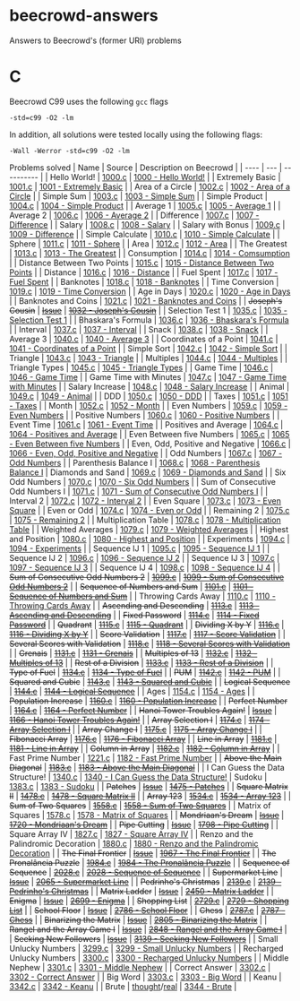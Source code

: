# beecrowd-answers
Answers to Beecrowd's (former URI) problems

# C

Beecrowd C99 uses the following `gcc` flags

`-std=c99 -O2 -lm`

In addition, all solutions were tested locally using the following flags:

`-Wall -Werror -std=c99 -O2 -lm`

Problems solved
| Name | Source | Description on Beecrowd |
| ---- | --- | ---------- |
| Hello World! | [1000.c](src/C/1000.c) | [1000 - Hello World!](https://judge.beecrowd.com/en/problems/view/1000) |
| Extremely Basic | [1001.c](src/C/1001.c) | [1001 - Extremely Basic](https://judge.beecrowd.com/en/problems/view/1001) |
| Area of a Circle | [1002.c](src/C/1002.c) | [1002 - Area of a Circle](https://judge.beecrowd.com/en/problems/view/1002) |
| Simple Sum | [1003.c](src/C/1003.c) | [1003 - Simple Sum](https://judge.beecrowd.com/en/problems/view/1003) |
| Simple Product | [1004.c](src/C/1004.c) | [1004 - Simple Product](https://judge.beecrowd.com/en/problems/view/1004) |
| Average 1 | [1005.c](src/C/1005.c) | [1005 - Average 1](https://judge.beecrowd.com/en/problems/view/1005) |
| Average 2 | [1006.c](src/C/1006.c) | [1006 - Average 2](https://judge.beecrowd.com/en/problems/view/1006) |
| Difference | [1007.c](src/C/1007.c) | [1007 - Difference](https://judge.beecrowd.com/en/problems/view/1007) |
| Salary | [1008.c](src/C/1008.c) | [1008 - Salary](https://judge.beecrowd.com/en/problems/view/1008) |
| Salary with Bonus | [1009.c](src/C/1009.c) | [1009 - Difference](https://judge.beecrowd.com/en/problems/view/1009) |
| Simple Calculate | [1010.c](src/C/1010.c) | [1010 - Simple Calculate](https://judge.beecrowd.com/en/problems/view/1010) |
| Sphere | [1011.c](src/C/1011.c) | [1011 - Sphere](https://judge.beecrowd.com/en/problems/view/1011) |
| Area | [1012.c](src/C/1012.c) | [1012 - Area](https://judge.beecrowd.com/en/problems/view/1012) |
| The Greatest | [1013.c](src/C/1013.c) | [1013 - The Greatest](https://judge.beecrowd.com/en/problems/view/1013) |
| Consumption | [1014.c](src/C/1014.c) | [1014 - Comsumption](https://judge.beecrowd.com/en/problems/view/1014) |
| Distance Between Two Points | [1015.c](src/C/1015.c) | [1015 - Distance Between Two Points](https://judge.beecrowd.com/en/problems/view/1015) |
| Distance | [1016.c](src/C/1016.c) | [1016 - Distance](https://judge.beecrowd.com/en/problems/view/1016) |
| Fuel Spent | [1017.c](src/C/1017.c) | [1017 - Fuel Spent](https://judge.beecrowd.com/en/problems/view/1017) |
| Banknotes | [1018.c](src/C/1018.c) | [1018 - Banknotes](https://judge.beecrowd.com/en/problems/view/1018) |
| Time Conversion | [1019.c](src/C/1019.c) | [1019 - Time Conversion](https://judge.beecrowd.com/en/problems/view/1019) |
| Age in Days | [1020.c](src/C/1020.c) | [1020 - Age in Days](https://judge.beecrowd.com/en/problems/view/1020) |
| Banknotes and Coins | [1021.c](src/C/1021.c) | [1021 - Banknotes and Coins](https://judge.beecrowd.com/en/problems/view/1021) |
| ~~Joseph's Cousin~~ | ~~[Issue](https://github.com/otavio-f/beecrowd-answers/issues/2)~~ | ~~[1032 - Joseph's Cousin](https://judge.beecrowd.com/en/problems/view/1032)~~ |
| Selection Test 1 | [1035.c](src/C/1035.c) | [1035 - Selection Test 1](https://judge.beecrowd.com/en/problems/view/1035) |
| Bhaskara's Formula | [1036.c](src/C/1036.c) | [1036 - Bhaskara's Formula](https://judge.beecrowd.com/en/problems/view/1036) |
| Interval | [1037.c](src/C/1037.c) | [1037 - Interval](https://judge.beecrowd.com/en/problems/view/1037) |
| Snack | [1038.c](src/C/1038.c) | [1038 - Snack](https://judge.beecrowd.com/en/problems/view/1038) |
| Average 3 | [1040.c](src/C/1040.c) | [1040 - Average 3](https://judge.beecrowd.com/en/problems/view/1040) |
| Coordinates of a Point | [1041.c](src/C/1041.c) | [1041 - Coordinates of a Point](https://judge.beecrowd.com/en/problems/view/1041) |
| Simple Sort | [1042.c](src/C/1042.c) | [1042 - Simple Sort](https://judge.beecrowd.com/en/problems/view/1042) |
| Triangle | [1043.c](src/C/1043.c) | [1043 - Triangle](https://judge.beecrowd.com/en/problems/view/1043) |
| Multiples | [1044.c](src/C/1044.c) | [1044 - Multiples](https://judge.beecrowd.com/en/problems/view/1044) |
| Triangle Types | [1045.c](src/C/1045.c) | [1045 - Triangle Types](https://judge.beecrowd.com/en/problems/view/1045) |
| Game Time | [1046.c](src/C/1046.c) | [1046 - Game Time](https://judge.beecrowd.com/en/problems/view/1046) |
| Game Time with Minutes | [1047.c](src/C/1047.c) | [1047 - Game Time with Minutes](https://judge.beecrowd.com/en/problems/view/1047) |
| Salary Increase | [1048.c](src/C/1048.c) | [1048 - Salary Increase](https://judge.beecrowd.com/en/problems/view/1048) |
| Animal | [1049.c](src/C/1049.c) | [1049 - Animal](https://judge.beecrowd.com/en/problems/view/1049) |
| DDD | [1050.c](src/C/1050.c) | [1050 - DDD](https://judge.beecrowd.com/en/problems/view/1050) |
| Taxes | [1051.c](src/C/1051.c) | [1051 - Taxes](https://judge.beecrowd.com/en/problems/view/1051) |
| Month | [1052.c](src/C/1052.c) | [1052 - Month](https://judge.beecrowd.com/en/problems/view/1052) |
| Even Numbers | [1059.c](src/C/1059.c) | [1059 - Even Numbers](https://judge.beecrowd.com/en/problems/view/1059) |
| Positive Numbers | [1060.c](src/C/1060.c) | [1060 - Positive Numbers](https://judge.beecrowd.com/en/problems/view/1060) |
| Event Time | [1061.c](src/C/1061.c) | [1061 - Event Time](https://judge.beecrowd.com/en/problems/view/1061) |
| Positives and Average | [1064.c](src/C/1064.c) | [1064 - Positives and Average](https://judge.beecrowd.com/en/problems/view/1064) |
| Even Between five Numbers | [1065.c](src/C/1065.c) | [1065 - Even Between five Numbers](https://judge.beecrowd.com/en/problems/view/1065) |
| Even, Odd, Positive and Negative | [1066.c](src/C/1066.c) | [1066 - Even, Odd, Positive and Negative](https://judge.beecrowd.com/en/problems/view/1066) |
| Odd Numbers | [1067.c](src/C/1067.c) | [1067 - Odd Numbers](https://judge.beecrowd.com/en/problems/view/1067) |
| Parenthesis Balance I | [1068.c](src/C/1068.c) | [1068 - Parenthesis Balance I](https://judge.beecrowd.com/en/problems/view/1068)
| Diamonds and Sand | [1069.c](src/C/1069.c) | [1069 - Diamonds and Sand](https://judge.beecrowd.com/en/problems/view/1069) |
| Six Odd Numbers | [1070.c](src/C/1070.c) | [1070 - Six Odd Numbers](https://judge.beecrowd.com/en/problems/view/1070) |
| Sum of Consecutive Odd Numbers I | [1071.c](src/C/1071.c) | [1071 - Sum of Consecutive Odd Numbers I](https://judge.beecrowd.com/en/problems/view/1071) |
| Interval 2 | [1072.c](src/C/1072.c) | [1072 - Interval 2](https://judge.beecrowd.com/en/problems/view/1072) |
| Even Square | [1073.c](src/C/1073.c) | [1073 - Even Square](https://judge.beecrowd.com/en/problems/view/1073) |
| Even or Odd | [1074.c](src/C/1074.c) | [1074 - Even or Odd](https://judge.beecrowd.com/en/problems/view/1074) |
| Remaining 2 | [1075.c](src/C/1075.c) | [1075 - Remaining 2](https://judge.beecrowd.com/en/problems/view/1075) |
| Multiplication Table | [1078.c](src/C/1078.c) | [1078 - Multiplication Table](https://judge.beecrowd.com/en/problems/view/1078) |
| Weighted Averages | [1079.c](src/C/1079.c) | [1079 - Weighted Averages](https://judge.beecrowd.com/en/problems/view/1079) |
| Highest and Position | [1080.c](src/C/1080.c) | [1080 - Highest and Position](https://judge.beecrowd.com/en/problems/view/1080) |
| Experiments | [1094.c](src/C/1094.c) | [1094 - Experiments](https://judge.beecrowd.com/en/problems/view/1094) |
| Sequence IJ 1 | [1095.c](src/C/1095.c) | [1095 - Sequence IJ 1](https://judge.beecrowd.com/en/problems/view/1095) |
| Sequence IJ 2 | [1096.c](src/C/1096.c) | [1096 - Sequence IJ 2](https://judge.beecrowd.com/en/problems/view/1096) |
| Sequence IJ 3 | [1097.c](src/C/1097.c) | [1097 - Sequence IJ 3](https://judge.beecrowd.com/en/problems/view/1097) |
| Sequence IJ 4 | [1098.c](src/C/1098.c) | [1098 - Sequence IJ 4](https://judge.beecrowd.com/en/problems/view/1098) |
| ~~Sum of Consecutive Odd Numbers 2~~ | ~~[1099.c](src/C/1099.c)~~ | ~~[1099 - Sum of Consecutive Odd Numbers 2](https://judge.beecrowd.com/en/problems/view/1099)~~ |
| ~~Sequence of Numbers and Sum~~ | ~~[1101.c](src/C/1101.c)~~ | ~~[1101 - Sequence of Numbers and Sum](https://judge.beecrowd.com/en/problems/view/1101)~~ |
| Throwing Cards Away | [1110.c](src/C/1110.c) | [1110 - Throwing Cards Away](https://judge.beecrows.com/en/problems/view/1110) |
| ~~Ascending and Descending~~ | ~~[1113.c](src/C/1113.c)~~ | ~~[1113 - Ascending and Descending](https://judge.beecrowd.com/en/problems/view/1113)~~ |
| ~~Fixed Password~~ | ~~[1114.c](src/C/1114.c)~~ | ~~[1114 - Fixed Password](https://judge.beecrowd.com/en/problems/view/1114)~~ |
| ~~Quadrant~~ | ~~[1115.c](src/C/1115.c)~~ | ~~[1115 - Quadrant](https://judge.beecrowd.com/en/problems/view/1115)~~ |
| ~~Dividing X by Y~~ | ~~[1116.c](src/C/1116.c)~~ | ~~[1116 - Dividing X by Y](https://judge.beecrowd.com/en/problems/view/1116)~~ |
| ~~Score Validation~~ | ~~[1117.c](src/C/1117.c)~~ | ~~[1117 - Score Validation](https://judge.beecrowd.com/en/problems/view/1117)~~ |
| ~~Several Scores with Validation~~ | ~~[1118.c](src/C/1118.c)~~ | ~~[1118 - Several Scores with Validation](https://judge.beecrowd.com/en/problems/view/1118)~~ |
| ~~Grenais~~ | ~~[1131.c](src/C/1131.c)~~ | ~~[1131 - Grenais](https://judge.beecrowd.com/en/problems/view/1131)~~ |
| ~~Multiples of 13~~ | ~~[1132.c](src/C/1132.c)~~ | ~~[1132 - Multiples of 13](https://judge.beecrowd.com/en/problems/view/1132)~~ |
| ~~Rest of a Division~~ | ~~[1133.c](src/C/1133.c)~~ | ~~[1133 - Rest of a Division](https://judge.beecrowd.com/en/problems/view/1133)~~ |
| ~~Type of Fuel~~ | ~~[1134.c](src/C/1134.c)~~ | ~~[1134 - Type of Fuel](https://judge.beecrowd.com/en/problems/view/1134)~~ |
| ~~PUM~~ | ~~[1142.c](src/C/1142.c)~~ | ~~[1142 - PUM](https://judge.beecrowd.com/en/problems/view/1142)~~ |
| ~~Squared and Cubic~~ | ~~[1143.c](src/C/1143.c)~~ | ~~[1143 - Squared and Cubic](https://judge.beecrowd.com/en/problems/view/1143)~~ |
| ~~Logical Sequence~~ | ~~[1144.c](src/C/1144.c)~~ | ~~[1144 - Logical Sequence](https://judge.beecrowd.com/en/problems/view/1144)~~ |
| Ages | [1154.c](src/C/1154.c) | [1154 - Ages](https://judge.beecrowd.com/en/problems/view/1154) |
| ~~Population Increase~~ | ~~[1160.c](src/C/1160.c)~~ | ~~[1160 - Population Increase](https://judge.beecrowd.com/en/problems/view/1160)~~ |
| ~~Perfect Number~~ | ~~[1164.c](src/C/1164.c)~~ | ~~[1164 - Perfect Number](https://judge.beecrowd.com/en/problems/view/1164)~~ |
| ~~Hanoi Tower Troubles Again!~~ | ~~[Issue](https://github.com/otavio-f/beecrowd-answers/issues/2)~~ | ~~[1166 - Hanoi Tower Troubles Again!](https://judge.beecrowd.com/en/problems/view/1166)~~ |
| ~~Array Selection I~~ | ~~[1174.c](src/C/1174.c)~~ | ~~[1174 - Array Selection I](https://judge.beecrowd.com/en/problems/view/1174)~~ |
| ~~Array Change I~~ | ~~[1175.c](src/C/1175.c)~~ | ~~[1175 - Array Change I](https://judge.beecrowd.com/en/problems/view/1175)~~ |
| ~~Fibonacci Array~~ | ~~[1176.c](src/C/1176.c)~~ | ~~[1176 - Fibonacci Array](https://judge.beecrowd.com/en/problems/view/1176)~~ |
| ~~Line in Array~~ | ~~[1181.c](src/C/1181.c)~~ | ~~[1181 - Line in Array](https://judge.beecrowd.com/en/problems/view/1181)~~ |
| ~~Column in Array~~ | ~~[1182.c](src/C/1182.c)~~ | ~~[1182 - Column in Array](https://judge.beecrowd.com/en/problems/view/1182)~~ |
| Fast Prime Number | [1221.c](src/C/1221.c) | [1182 - Fast Prime Number](https://judge.beecrowd.com/en/problems/view/1221) |
| ~~Above the Main Diagonal~~ | ~~[1183.c](src/C/1183.c)~~ | ~~[1183 - Above the Main Diagonal](https://judge.beecrowd.com/en/problems/view/1183)~~ |
| I Can Guess the Data Structure! | [1340.c](src/C/1340.c) | [1340 - I Can Guess the Data Structure!](https://judge.beecrowd.com/en/problems/view/1340)
| Sudoku | [1383.c](src/C/1383.c) | [1383 - Sudoku](https://judge.beecrowd.com/en/problems/view/1383) |
| ~~Patches~~ | ~~[Issue](https://github.com/otavio-f/beecrowd-answers/issues/2)~~ | ~~[1475 - Patches](https://judge.beecrowd.com/en/problems/view/1475)~~ |
| ~~Square Matrix II~~ | ~~[1478.c](src/C/1478.c)~~ | ~~[1478 - Square Matrix II](https://judge.beecrowd.com/en/problems/view/1478)~~ |
| ~~Array 123~~ | ~~[1534.c](src/C/1534.c)~~ | ~~[1534 - Array 123](https://judge.beecrowd.com/en/problems/view/1534)~~ |
| ~~Sum of Two Squares~~ | ~~[1558.c](src/C/1558.c)~~ | ~~[1558 - Sum of Two Squares](https://judge.beecrowd.com/en/problems/view/1558)~~ |
| Matrix of Squares | [1578.c](src/C/1578.c) | [1578 - Matrix of Squares](https://judge.beecrowd.com/en/problems/view/1578) |
| ~~Mondriaan's Dream~~ | ~~[Issue](https://github.com/otavio-f/beecrowd-answers/issues/2)~~ | ~~[1720 - Mondriaan's Dream](https://judge.beecrowd.com/en/problems/view/1720)~~ |
| ~~Pipe Cutting~~ | ~~[Issue](https://github.com/otavio-f/beecrowd-answers/issues/2)~~ | ~~[1798 - Pipe Cutting](https://judge.beecrowd.com/en/problems/view/1798)~~ |
| Square Array IV | [1827.c](src/C/1827.c) | [1827 - Square Array IV](https://judge.beecrowd.com/en/problems/view/1827) |
| Renzo and the Palindromic Decoration | [1880.c](src/C/1880.c) | [1880 - Renzo and the Palindromic Decoration](https://judge.beecrowd.com/en/problems/view/1880) |
| ~~The Final Frontier~~ | ~~[Issue](https://github.com/otavio-f/beecrowd-answers/issues/2)~~ | ~~[1967 - The Final Frontier](https://judge.beecrowd.com/en/problems/view/1967)~~ |
| ~~The Pronalância Puzzle~~ | ~~[1984.c](src/C/1984.c)~~ | ~~[1984 - The Pronalância Puzzle](https://judge.beecrowd.com/en/problems/view/1984)~~ |
| ~~Sequence of Sequence~~ | ~~[2028.c](src/C/2028.c)~~ | ~~[2028 - Sequence of Sequence](https://judge.beecrowd.com/en/problems/view/2028)~~ |
| ~~Supermarket Line~~ | ~~[Issue](https://github.com/otavio-f/beecrowd-answers/issues/2)~~ | ~~[2065 - Supermarket Line](https://judge.beecrowd.com/en/problems/view/2065)~~ |
| ~~Pedrinho's Christmas~~ | ~~[2139.c](src/C/2139.c)~~ | ~~[2139 - Pedrinho's Christmas](https://judge.beecrowd.com/en/problems/view/2139)~~ |
| ~~Matrix Ladder~~ | ~~[Issue](https://github.com/otavio-f/beecrowd-answers/issues/2)~~ | ~~[2450 - Matrix Ladder](https://judge.beecrowd.com/en/problems/view/2450)~~ |
| ~~Enigma~~ | ~~[Issue](https://github.com/otavio-f/beecrowd-answers/issues/2)~~ | ~~[2699 - Enigma](https://judge.beecrowd.com/en/problems/view/2699)~~ |
| ~~Shopping List~~ | ~~[2729.c](src/C/2729.c)~~ | ~~[2729 - Shopping List](https://judge.beecrowd.com/en/problems/view/2729)~~ |
| ~~School Floor~~ | ~~[Issue](https://github.com/otavio-f/beecrowd-answers/issues/2)~~ | ~~[2786 - School Floor](https://judge.beecrowd.com/en/problems/view/2786)~~ |
| ~~Chess~~ | ~~[2787.c](src/C/2787.c)~~ | ~~[2787 - Chess](https://judge.beecrowd.com/en/problems/view/2787)~~ |
| ~~Binarizing the Matrix~~ | ~~[Issue](https://github.com/otavio-f/beecrowd-answers/issues/2)~~ | ~~[2805 - Binarizing the Matrix](https://judge.beecrowd.com/en/problems/view/2786)~~ |
| ~~Rangel and the Array Game I~~ | ~~[Issue](https://github.com/otavio-f/beecrowd-answers/issues/2)~~ | ~~[2848 - Rangel and the Array Game I](https://judge.beecrowd.com/en/problems/view/2848)~~ |
| ~~Seeking New Followers~~ | ~~[Issue](https://github.com/otavio-f/beecrowd-answers/issues/2)~~ | ~~[3139 - Seeking New Followers](https://judge.beecrowd.com/en/problems/view/3139)~~ |
| Small Unlucky Numbers | [3299.c](src/C/3299.c) | [3299 - Small Unlucky Numbers](https://judge.beecrowd.com/en/problems/view/3299) |
| Recharged Unlucky Numbers | [3300.c](src/C/3300.c) | [3300 - Recharged Unlucky Numbers](https://judge.beecrowd.com/en/problems/view/3300) |
| Middle Nephew | [3301.c](src/C/3301.c) | [3301 - Middle Nephew](https://judge.beecrowd.com/en/problems/view/3301) |
| Correct Answer | [3302.c](src/C/3302.c) | [3302 - Correct Answer](https://judge.beecrowd.com/en/problems/view/3302) |
| Big Word | [3303.c](src/C/3303.c) | [3303 - Big Word](https://judge.beecrowd.com/en/problems/view/3303) |
| Keanu | [3342.c](src/C/3342.c) | [3342 - Keanu](https://judge.beecrowd.com/en/problems/view/3342) |
| Brute | [thought](src/C/3344-thought_solution.c)/[real](src/C/3344-real_solution.c) | [3344 - Brute](https://judge.beecrowd.com/en/problems/view/3344) |

